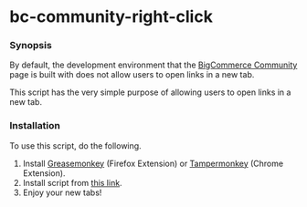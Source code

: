 # bc-community-right-click

<h3>Synopsis</h3>
<p>By default, the development environment that the <a href="https://forum.bigcommerce.com">BigCommerce Community</a> page is built with does not allow users to open links in a new tab.</p>
<p>This script has the very simple purpose of allowing users to open links in a new tab.</p>
<h3>Installation</h3>
<p>To use this script, do the following.</p>
<ol>
<li>Install <a href="http://www.greasespot.net/">Greasemonkey</a> (Firefox Extension) or <a href="http://tampermonkey.net/">Tampermonkey</a> (Chrome Extension).</li>
<li>Install script from <a href="https://github.com/Bairdley/bc-community-right-click/raw/master/bc-community-new-tab.user.js">this link</a>.</li>
<li>Enjoy your new tabs!</li>
</ol>
